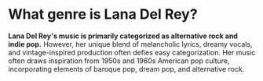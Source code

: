 # What genre is Lana Del Rey?
**Lana Del Rey's music is primarily categorized as alternative rock and indie pop.**
However, her unique blend of melancholic lyrics, dreamy vocals, and vintage-inspired production often defies easy categorization. Her music often draws inspiration from 1950s and 1960s American pop culture, incorporating elements of baroque pop, dream pop, and alternative rock.






